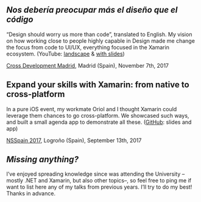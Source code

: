 *Nos debería preocupar más el diseño que el código*
---------------------------------------------------

“Design should worry us more than code”, translated to English. My vision on how
working close to people highly capable in Design made me change the focus from
code to UI/UX, everything focused in the Xamarin ecosystem. (YouTube:
[landscape](https://youtu.be/G0uUN0c_MbM) & [with
slides](https://www.youtube.com/watch?v=UEgEpe0RUaM))

[Cross Development
Madrid](https://www.meetup.com/CrossDevelopment-Madrid/events/243495012/),
Madrid (Spain), November 7th, 2017

Expand your skills with Xamarin: from native to cross-platform
--------------------------------------------------------------

In a pure iOS event, my workmate Oriol and I thought Xamarin could leverage them
chances to go cross-platform. We showcased such ways, and built a small agenda
app to demonstrate all these. ([GitHub](https://github.com/DevsDNA/NSSpain2017):
slides and app)

[NSSpain 2017](https://2017.nsspain.com/schedule/#session-201), Logroño (Spain),
September 13th, 2017

*Missing anything?*
-------------------

I’ve enjoyed spreading knowledge since was attending the University –mostly .NET
and Xamarin, but also other topics–, so feel free to ping me if want to list
here any of my talks from previous years. I’ll try to do my best! Thanks in
advance.
